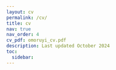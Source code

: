 ```yaml
---
layout: cv
permalink: /cv/
title: cv
nav: true
nav_order: 4
cv_pdf: omoruyi_cv.pdf
description: Last updated October 2024
toc:
  sidebar: 
---
```



